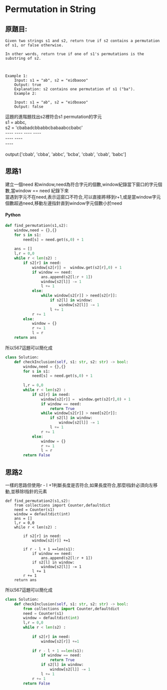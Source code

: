 # Permutation in String

## 原題目:
```
Given two strings s1 and s2, return true if s2 contains a permutation of s1, or false otherwise.

In other words, return true if one of s1's permutations is the substring of s2.

 

Example 1:
	Input: s1 = "ab", s2 = "eidbaooo"
	Output: true
	Explanation: s2 contains one permutation of s1 ("ba").
	Example 2:

	Input: s1 = "ab", s2 = "eidboaoo"
	Output: false
```

這題的進階題找出s2裡符合s1 permutation的字元<br>
s1 = abbc,<br>
s2 = 'cbabadcbbabbcbabaabccbabc'<br>
      ----  ---- ----      ---- <br>
		       ----       ----  <br>
                  ----			<br>   
output:['cbab', 'cbba', 'abbc', 'bcba', 'cbab', 'cbab', 'babc']
	     
## 思路1
建立一個need 和window,need為符合字元的個數,window紀錄當下窗口的字元個數,當window == need 紀錄下來<br>
當遇到字元不在need,表示這窗口不符合,可以直接將l移到r+1,或是當window字元個數超過need,移動左邊指針直到window字元個數小於need

#### Python
```python
def find_permutation(s1,s2):
    window,need = {},{}
    for s in s1:
        need[s] = need.get(s,0) + 1
        
    ans = []
    l,r = 0,0
    while r < len(s2) :
        if s2[r] in need:
            window[s2[r]] =  window.get(s2[r],0) + 1
            if window == need:
                ans.append(s2[l:r + 1])   
                window[s2[l]] -= 1
                l += 1
            else:
                while window[s2[r]] > need[s2[r]]:                    
                    if s2[l] in window:
                        window[s2[l]] -= 1  
                    l += 1
            r += 1
        else:
            window = {}
            r += 1
            l = r      
    return ans
```
所以567這題可以簡化成

``` python
class Solution:
    def checkInclusion(self, s1: str, s2: str) -> bool:
        window,need = {},{}
        for s in s1:
            need[s] = need.get(s,0) + 1
       
        l,r = 0,0
        while r < len(s2) :
            if s2[r] in need:
                window[s2[r]] =  window.get(s2[r],0) + 1
                if window == need:
                    return True                
                while window[s2[r]] > need[s2[r]]:                    
                    if s2[l] in window:
                        window[s2[l]] -= 1  
                    l += 1
                r += 1
            else:
                window = {}
                r += 1
                l = r      
        return False
``` 

## 思路2
一樣的思路但使用r - l +1判斷長度是否符合,如果長度符合,那麼l指針必須向左移動,並移除l指針的元素
```
def find_permutation2(s1,s2):
	from collections import Counter,defaultdict
	need = Counter(s1)
	window = defaultdict(int)		   
	ans = []
	l,r = 0,0
	while r < len(s2) :
	
		if s2[r] in need:
			window[s2[r]] +=1
			
		if r - l + 1 ==len(s1):
			if window == need:
				ans.append(s2[l:r + 1])  
			if s2[l] in window:            
				window[s2[l]] -= 1
			l += 1        
		r += 1            
	return ans
```

所以567這題可以簡化成

``` python
class Solution:
    def checkInclusion(self, s1: str, s2: str) -> bool:
        from collections import Counter,defaultdict
        need = Counter(s1)
        window = defaultdict(int)	
        l,r = 0,0
        while r < len(s2) :
        
        	if s2[r] in need:
        		window[s2[r]] +=1				
        		
        	if r - l + 1 ==len(s1):
        		if window == need:
        			return True
        		if s2[l] in window:            
        			window[s2[l]] -= 1
        		l += 1        
        	r += 1            
        return False  
``` 